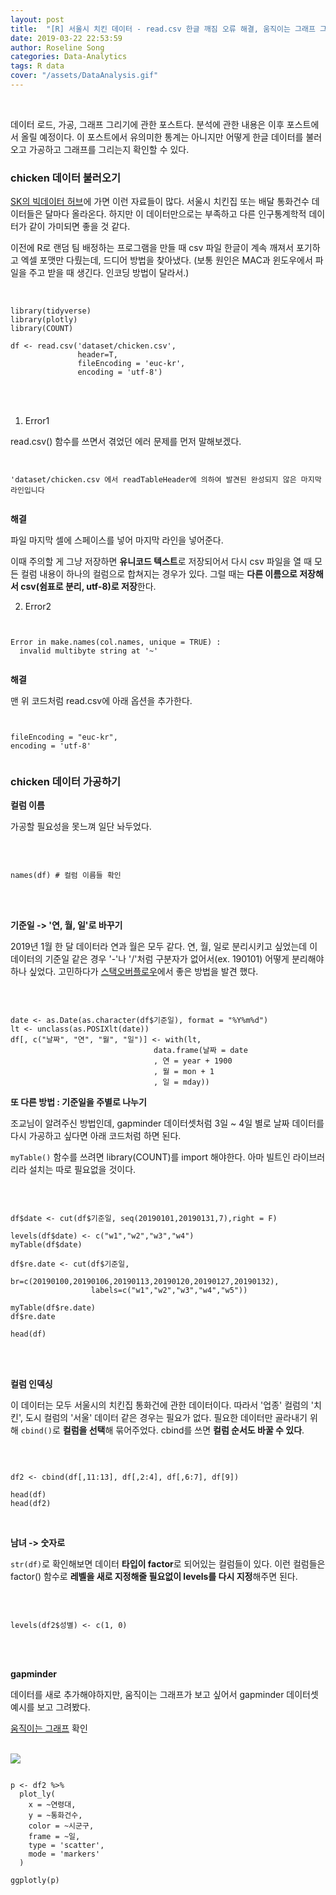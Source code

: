 ```yaml
---
layout: post
title:  "[R] 서울시 치킨 데이터 - read.csv 한글 깨짐 오류 해결, 움직이는 그래프 그리기"
date: 2019-03-22 22:53:59
author: Roseline Song
categories: Data-Analytics
tags: R data 
cover: "/assets/DataAnalysis.gif"
---
```


<br>

데이터 로드, 가공, 그래프 그리기에 관한 포스트다. 
분석에 관한 내용은 이후 포스트에서 올릴 예정이다. 이 포스트에서 유의미한 통계는 아니지만 어떻게 한글 데이터를 불러오고 가공하고 그래프를 그리는지 확인할 수 있다.

### chicken 데이터 불러오기

[SK의 빅데이터 허브](https://www.bigdatahub.co.kr/index.do)에 가면 이런 자료들이 많다. 서울시 치킨집 또는 배달 통화건수 데이터들은 달마다 올라온다. 하지만 이 데이터만으로는 부족하고 다른 인구통계학적 데이터가 같이 가미되면 좋을 것 같다.

이전에 R로 랜덤 팀 배정하는 프로그램을 만들 때 csv 파일 한글이 계속 깨져서 포기하고 엑셀 포맷만 다뤘는데, 드디어 방법을 찾아냈다. (보통 원인은 MAC과 윈도우에서 파일을 주고 받을 때 생긴다. 인코딩 방법이 달라서.)

<br>

```
library(tidyverse)
library(plotly)
library(COUNT)

df <- read.csv('dataset/chicken.csv', 
               header=T,
               fileEncoding = 'euc-kr',
               encoding = 'utf-8') 

```

<br>
<br>


1. Error1 

read.csv() 함수를 쓰면서 겪었던 에러 문제를 먼저 말해보겠다.

<pre><code>

'dataset/chicken.csv 에서 readTableHeader에 의하여 발견된 완성되지 않은 마지막 라인입니다

</code></pre>

**해결** 

파일 마지막 셀에 스페이스를 넣어 마지막 라인을 넣어준다. 

이때 주의할 게 그냥 저장하면 **유니코드 텍스트**로 저장되어서 다시 csv 파일을 열 때 모든 컬럼 내용이 하나의 컬럼으로 합쳐지는 경우가 있다. 그럴 때는 **다른 이름으로 저장해서 csv(쉼표로 분리, utf-8)로 저장**한다.


2. Error2 

<pre><code>

Error in make.names(col.names, unique = TRUE) :
  invalid multibyte string at '~'

</code></pre>

**해결**

맨 위 코드처럼 read.csv에 아래 옵션을 추가한다.

<pre><code>

fileEncoding = "euc-kr",
encoding = 'utf-8' 

</code></pre>


### chicken 데이터 가공하기 

**컬럼 이름**

가공할 필요성을 못느껴 일단 놔두었다. 

<br>

```

names(df) # 컬럼 이름들 확인

```

<br>
<br>


**기준일 -> '연, 월, 일'로 바꾸기**

2019년 1월 한 달 데이터라 연과 월은 모두 같다. 연, 월, 일로 분리시키고 싶었는데 이 데이터의 기준일 같은 경우 '-'나 '/'처럼 구분자가 없어서(ex. 190101) 어떻게 분리해야 하나 싶었다. 고민하다가 [스택오버플로우](https://stackoverflow.com/questions/36406650/date-split-in-r)에서 좋은 방법을 발견 했다. 



<br>

```

date <- as.Date(as.character(df$기준일), format = "%Y%m%d")
lt <- unclass(as.POSIXlt(date))
df[, c("날짜", "연", "월", "일")] <- with(lt, 
                                data.frame(날짜 = date
                                , 연 = year + 1900
                                , 월 = mon + 1
                                , 일 = mday))

```


**또 다른 방법 : 기준일을 주별로 나누기**

조교님이 알려주신 방법인데, gapminder 데이터셋처럼 3일 ~ 4일 별로 날짜 데이터를 다시 가공하고 싶다면 아래 코드처럼 하면 된다. 

`myTable()` 함수를 쓰려면 library(COUNT)를 import 해야한다. 아마 빌트인 라이브러리라 설치는 따로 필요없을 것이다. 

<br>

```

df$date <- cut(df$기준일, seq(20190101,20190131,7),right = F)

levels(df$date) <- c("w1","w2","w3","w4")
myTable(df$date)

df$re.date <- cut(df$기준일, 
                  br=c(20190100,20190106,20190113,20190120,20190127,20190132),
                  labels=c("w1","w2","w3","w4","w5"))

myTable(df$re.date)
df$re.date

head(df)

```

<br>
<br>


**컬럼 인덱싱**

이 데이터는 모두 서울시의 치킨집 통화건에 관한 데이터이다. 따라서 '업종' 컬럼의 '치킨', 도시 컬럼의 '서울' 데이터 같은 경우는 필요가 없다. 필요한 데이터만 골라내기 위해 `cbind()`로 **컬럼을 선택**해 묶어주었다. cbind를 쓰면 **컬럼 순서도 바꿀 수 있다**. 

<br>

```

df2 <- cbind(df[,11:13], df[,2:4], df[,6:7], df[9])

head(df)
head(df2)

```

<br>


**남녀 -> 숫자로**

`str(df)`로 확인해보면 데이터 **타입이 factor**로 되어있는 컬럼들이 있다. 이런 컬럼들은 factor() 함수로 **레벨을 새로 지정해줄 필요없이 levels를 다시 지정**해주면 된다. 

<br>

```

levels(df2$성별) <- c(1, 0)

```

<br>
<br>

**gapminder**

데이터를 새로 추가해야하지만, 움직이는 그래프가 보고 싶어서 gapminder 데이터셋 예시를 보고 그려봤다. 

[움직이는 그래프](https://roseline124.github.io/assets/files/chicken_gap.html) 확인

<br>


<img src="https://postfiles.pstatic.net/MjAxOTAzMjNfMTc1/MDAxNTUzMjgyNTY2OTY0.Q9BL7YLKR9QOyuHeqzHSmpFpYYVYDrzFPEwkch0mn6wg.BghagvtSk1TL3Wd_Ik6l2Zk74ljH4lrJk7Sjk7U0M_gg.PNG.guseod24/Rplot.png?type=w966">


<br>

```

p <- df2 %>%
  plot_ly(
    x = ~연령대, 
    y = ~통화건수, 
    color = ~시군구, 
    frame = ~일, 
    type = 'scatter',
    mode = 'markers'
  ) 

ggplotly(p)

```

<br>
<br>


